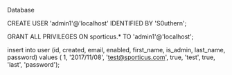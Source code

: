 Database

CREATE USER 'admin1'@'localhost' IDENTIFIED BY 'S0uthern';

GRANT ALL PRIVILEGES ON sporticus.* TO 'admin1'@'localhost';

insert into user (id, created, email, enabled, first_name, is_admin, last_name, password) 
values ( 1, '2017/11/08', 'test@sporticus.com', true, 'test', true, 'last', 'password');
